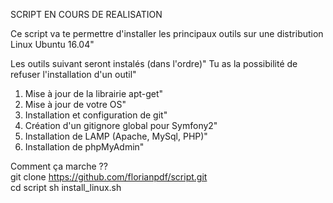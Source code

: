 

SCRIPT EN COURS DE REALISATION

Ce script va te permettre d'installer les principaux outils sur une distribution Linux Ubuntu 16.04"

Les outils suivant seront instalés (dans l'ordre)"
Tu as la possibilité de refuser l'installation d'un outil"

1. Mise à jour de la librairie apt-get"
2. Mise à jour de votre OS"
3. Installation et configuration de git"
4. Création d'un gitignore global pour Symfony2"
5. Installation de LAMP (Apache, MySql, PHP)"
6. Installation de phpMyAdmin"

Comment ça marche ??  
git clone https://github.com/florianpdf/script.git  
cd script
sh install_linux.sh  

